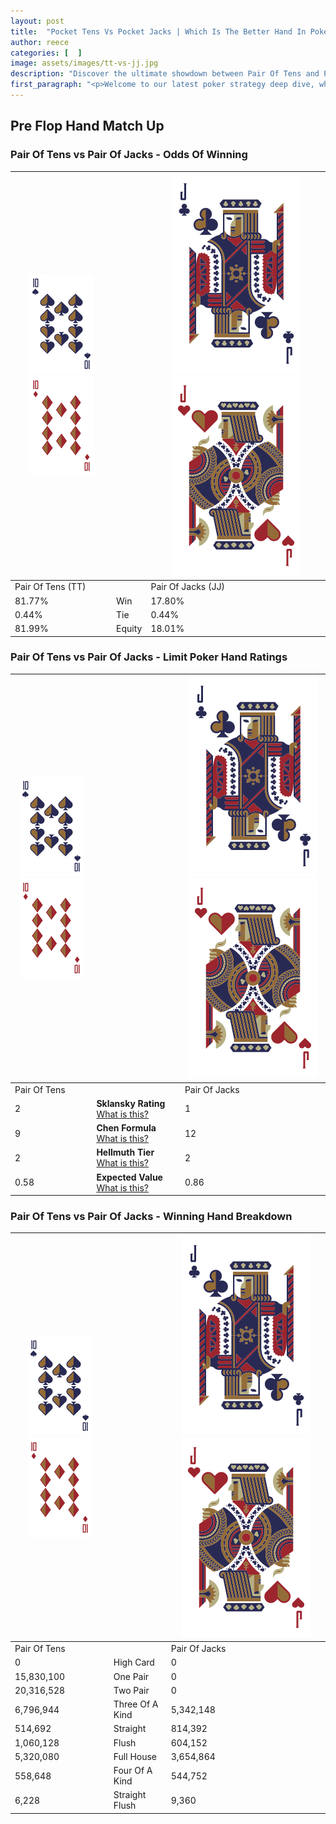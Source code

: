 ```yaml
---
layout: post
title:  "Pocket Tens Vs Pocket Jacks | Which Is The Better Hand In Poker? A Complete Guide"
author: reece
categories: [  ]
image: assets/images/tt-vs-jj.jpg
description: "Discover the ultimate showdown between Pair Of Tens and Pair Of Jacks in poker! Uncover the odds, strategies, and scenarios where one hand triumphs over the other. Get ready to up your poker game with this thrilling analysis."
first_paragraph: "<p>Welcome to our latest poker strategy deep dive, where we're pitting two distinct hands against each other in a high-stakes showdown: Pair Of Tens vs Pair Of Jacks.</p><p>In the dynamic world of poker, every decision counts, and knowing which hand holds the upper hand is key to your success at the table.</p><p>In this article, we'll dissect these two hands, explore the scenarios where one dominates the other, and equip you with the knowledge to make strategic choices that can tip the odds in your favor.</p><p>Get ready to unravel the intriguing dynamics of these poker hands and elevate your game to new heights.</p>"
---
```




[comment]: # (sp0)

## Pre Flop Hand Match Up

<div class="table hand-ratings" markdown="1"> 



### Pair Of Tens vs Pair Of Jacks - Odds Of Winning


    
| ![image info](assets/images/hand1/T.png) ![image info](assets/images/hand1/To.png) |  | ![image info](assets/images/hand2/J.png) ![image info](assets/images/hand2/Jo.png) |
| -------- | -------- | -------- |
| Pair Of Tens (TT) |  | Pair Of Jacks (JJ) |
| 81.77% | Win | 17.80% |
| 0.44% | Tie | 0.44% |
| 81.99% | Equity | 18.01% |




[comment]: # (sp1)



### Pair Of Tens vs Pair Of Jacks - Limit Poker Hand Ratings


    
| ![image info](assets/images/hand1/T.png) ![image info](assets/images/hand1/To.png) |  | ![image info](assets/images/hand2/J.png) ![image info](assets/images/hand2/Jo.png) |
| -------- | -------- | -------- |
| Pair Of Tens |  | Pair Of Jacks |
| 2 | **Sklansky Rating** [What is this?](/sklansky-rating-explained) | 1 |
| 9 | **Chen Formula** [What is this?](/chen-formula-explained) | 12 |
| 2 | **Hellmuth Tier** [What is this?](/Hellmuth-tier-explained) | 2 |
| 0.58 | **Expected Value** [What is this?](/expected-value-explained) | 0.86 |




[comment]: # (sp2)



### Pair Of Tens vs Pair Of Jacks - Winning Hand Breakdown


    
| ![image info](assets/images/hand1/T.png) ![image info](assets/images/hand1/To.png) |  | ![image info](assets/images/hand2/J.png) ![image info](assets/images/hand2/Jo.png) |
| -------- | -------- | -------- |
| Pair Of Tens |  | Pair Of Jacks |
| 0 | High Card | 0 |
| 15,830,100 | One Pair | 0 |
| 20,316,528 | Two Pair | 0 |
| 6,796,944 | Three Of A Kind | 5,342,148 |
| 514,692 | Straight | 814,392 |
| 1,060,128 | Flush | 604,152 |
| 5,320,080 | Full House | 3,654,864 |
| 558,648 | Four Of A Kind | 544,752 |
| 6,228 | Straight Flush | 9,360 |




[comment]: # (sp3)



</div>

[comment]: # (sp4)



[comment]: # (sp5)

